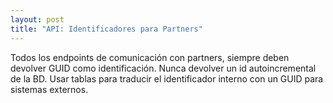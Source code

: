 ```yaml
---
layout: post
title: "API: Identificadores para Partners"
---
```

Todos los endpoints de comunicación con partners, siempre deben devolver<!--more--> GUID como identificación. Nunca devolver un id autoincremental de la BD. Usar tablas para traducir el identificador interno con un GUID para sistemas externos.